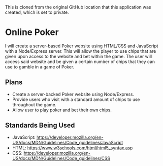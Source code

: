 This is cloned from the original GitHub location that this application was created, which is set to private.

# **Online Poker**
I will create a server-based Poker website using HTML/CSS and JavaScript with a Node/Express server. This will allow the player to use chips that are given upon access to the website and bet within the game. The user will access said website and be given a certain number of chips that they can use to gamble in a game of Poker.

## **Plans**
  - Create a server-backed Poker website using Node/Express.
  - Provide users who visit with a standard amount of chips to use throughout the game.
  - Allow user to play poker and bet their own chips.
  
## **Standards Being Used**
- JavaScript: https://developer.mozilla.org/en-US/docs/MDN/Guidelines/Code_guidelines/JavaScript
- HTML: https://www.w3schools.com/html/html5_syntax.asp
- CSS: https://developer.mozilla.org/en-US/docs/MDN/Guidelines/Code_guidelines/CSS
